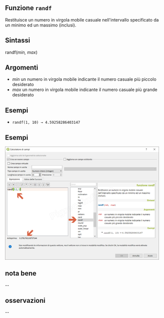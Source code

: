 ## Funzione `randf`

Restituisce un numero in virgola mobile casuale nell'intervallo specificato da un minimo ed un massimo (inclusi).

## Sintassi

randf(_min, max_)

## Argomenti

* _min_ un numero in virgola mobile indicante il numero casuale più piccolo desiderato
* _max_ un numero in virgola mobile indicante il numero casuale più grande desiderato

## Esempi

* `randf(1, 10) → 4.59258286403147`

## Esempi

![](/img/matematica/randf/randf1.png)

## nota bene

--

## osservazioni

--